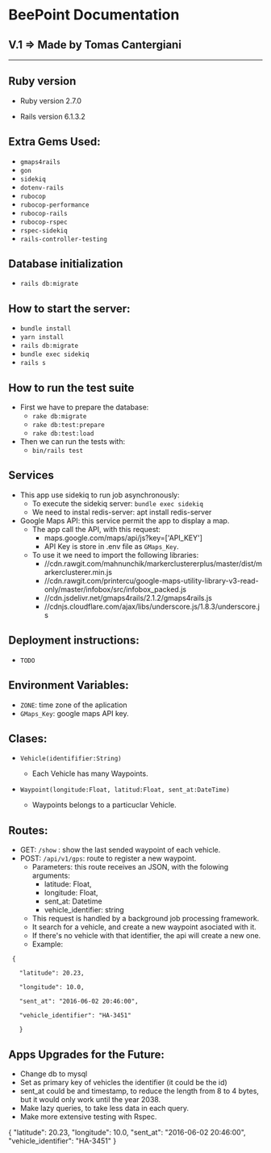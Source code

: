 # BeePoint Documentation
## V.1 => Made by Tomas Cantergiani

---

## Ruby version
- Ruby version 2.7.0

- Rails version 6.1.3.2


## Extra Gems Used:
- `gmaps4rails`
- `gon`
- `sidekiq`
- `dotenv-rails`
- `rubocop`
- `rubocop-performance`
- `rubocop-rails`
- `rubocop-rspec`
- `rspec-sidekiq`
- `rails-controller-testing`

## Database initialization
- `rails db:migrate`

## How to start the server:
- `bundle install`
- `yarn install`
- `rails db:migrate`
- `bundle exec sidekiq`
- `rails s`

## How to run the test suite
- First we have to  prepare the database: 
  - `rake db:migrate`
  - `rake db:test:prepare`
  - `rake db:test:load`
- Then we can run the tests with:
  - `bin/rails test`

## Services
- This app use sidekiq to run job asynchronously:
    - To execute the sidekiq server: `bundle exec sidekiq`
    -  We need to instal redis-server: apt install redis-server
 -  Google Maps API: this service permit the app to display a map.
    -  The app call the API, with this request:
       -  maps.google.com/maps/api/js?key=['API_KEY']
       -  API Key is store in .env file as `GMaps_Key`.
    - To use it we need to import the following libraries:
      - //cdn.rawgit.com/mahnunchik/markerclustererplus/master/dist/markerclusterer.min.js
      - //cdn.rawgit.com/printercu/google-maps-utility-library-v3-read-only/master/infobox/src/infobox_packed.js
      - //cdn.jsdelivr.net/gmaps4rails/2.1.2/gmaps4rails.js
      - //cdnjs.cloudflare.com/ajax/libs/underscore.js/1.8.3/underscore.js
  
## Deployment instructions:
- `TODO`

## Environment Variables:
- `ZONE`: time zone of the aplication
- `GMaps_Key`: google maps API key.

## Clases:

- `Vehicle(identififier:String)`
  - Each Vehicle has many Waypoints.

- `Waypoint(longitude:Float, latitud:Float, sent_at:DateTime)`
  - Waypoints belongs to a particuclar Vehicle.

## Routes:
- GET: `/show` : show the last sended waypoint of each vehicle.
- POST: `/api/v1/gps`: route to register a new waypoint.
  - Parameters: this route receives an JSON, with the folowing arguments:
    - latitude: Float,
    - longitude: Float,
    - sent_at: Datetime
    - vehicle_identifier: string
  - This request is handled by a background job processing framework.
  - It search for a vehicle, and create a new waypoint asociated with it.
  - If there's no vehicle with that identifier, the api will create a new one.
  - Example:
 ```
  {
  
    "latitude": 20.23,

    "longitude": 10.0,

    "sent_at": "2016-06-02 20:46:00",

    "vehicle_identifier": "HA-3451"
    
    }
```
## Apps Upgrades for the Future:
- Change db to mysql
- Set as primary key of vehicles the identifier (it could be the id)
- sent_at could be and timestamp, to reduce the length from 8 to 4 bytes, but it would only work until the year 2038.
- Make lazy queries, to take less data in each query.
- Make more extensive testing with Rspec.



{
    "latitude": 20.23,
    "longitude": 10.0,
    "sent_at": "2016-06-02 20:46:00",
    "vehicle_identifier": "HA-3451"
}